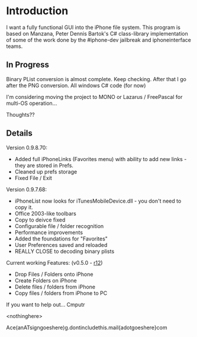 # Introduction #

I want a fully functional GUI into the iPhone file system. This program is based on Manzana, Peter Dennis Bartok's C# class-library implementation of some of the work done by the #iphone-dev jailbreak and iphoneinterface teams.


## In Progress ##
Binary PList conversion is almost complete. Keep checking.
After that I go after the PNG conversion. All windows C# code (for now)

I'm considering moving the project to MONO or Lazarus / FreePascal for multi-OS operation...

Thoughts??


## Details ##
Version 0.9.8.70:
  * Added full iPhoneLinks (Favorites menu) with ability to add new links - they are stored in Prefs.
  * Cleaned up prefs storage
  * Fixed File / Exit

Version 0.9.7.68:
  * iPhoneList now looks for iTunesMobileDevice.dll - you don't need to copy it.
  * Office 2003-like toolbars
  * Copy to deivce fixed
  * Configurable file / folder recognition
  * Performance improvements
  * Added the foundations for "Favorites"
  * User Preferences saved and reloaded
  * REALLY CLOSE to decoding binary plists

Current working Features: (v0.5.0 - [r12](https://code.google.com/p/iphonelist/source/detail?r=12))
  * Drop Files / Folders onto iPhone
  * Create Folders on iPhone
  * Delete files / folders from iPhone
  * Copy files / folders from iPhone to PC

If you want to help out...
Cmputr

&lt;nothinghere&gt;

Ace(anATsigngoeshere)g.dontincludethis.mail{adotgoeshere}com
